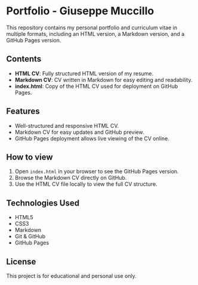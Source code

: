 # Portfolio - Giuseppe Muccillo

This repository contains my personal portfolio and curriculum vitae in multiple formats, including an HTML version, a Markdown version, and a GitHub Pages version.

## Contents

- **HTML CV**: Fully structured HTML version of my resume.
- **Markdown CV**: CV written in Markdown for easy editing and readability.
- **index.html**: Copy of the HTML CV used for deployment on GitHub Pages.

## Features

- Well-structured and responsive HTML CV.
- Markdown CV for easy updates and GitHub preview.
- GitHub Pages deployment allows live viewing of the CV online.

## How to view

1. Open `index.html` in your browser to see the GitHub Pages version.
2. Browse the Markdown CV directly on GitHub.
3. Use the HTML CV file locally to view the full CV structure.

## Technologies Used

- HTML5
- CSS3
- Markdown
- Git & GitHub
- GitHub Pages

## License

This project is for educational and personal use only.

